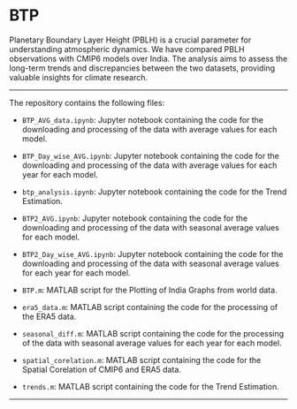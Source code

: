# BTP

Planetary Boundary Layer Height (PBLH) is a crucial parameter for understanding atmospheric dynamics. We have compared PBLH observations with CMIP6 models over India. The analysis aims to assess the long-term trends and discrepancies between the two datasets, providing valuable insights for climate research.

---

The repository contains the following files:

- `BTP_AVG_data.ipynb`: Jupyter notebook containing the code for the downloading and processing of the data with average values for each model.

- `BTP_Day_wise_AVG.ipynb`: Jupyter notebook containing the code for the downloading and processing of the data with average values for each year for each model.

- `btp_analysis.ipynb`: Jupyter notebook containing the code for the Trend Estimation.

- `BTP2_AVG.ipynb`: Jupyter notebook containing the code for the downloading and processing of the data with seasonal average values for each model.

- `BTP2_Day_wise_AVG.ipynb`: Jupyter notebook containing the code for the downloading and processing of the data with seasonal average values for each year for each model.

- `BTP.m`: MATLAB script for the Plotting of India Graphs from world data.

- `era5_data.m`: MATLAB script containing the code for the  processing of the ERA5 data.

- `seasonal_diff.m`: MATLAB script containing the code for the processing of the data with seasonal average values for each year for each model.

- `spatial_corelation.m`: MATLAB script containing the code for the Spatial Corelation of CMIP6 and ERA5 data.

- `trends.m`: MATLAB script containing the code for the Trend Estimation.

---
